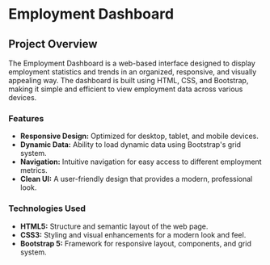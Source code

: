 <h1>Employment Dashboard</h1>
<h2>Project Overview</h2>
<p>The Employment Dashboard is a web-based interface designed to display employment statistics and trends in an organized, responsive, and visually appealing way. The dashboard is built using HTML, CSS, and Bootstrap, making it simple and efficient to view employment data across various devices.</p>
<h3>Features</h3>
<ul>
  <li><strong>Responsive Design:</strong> Optimized for desktop, tablet, and mobile devices.</li>
  <li><strong>Dynamic Data:</strong> Ability to load dynamic data using Bootstrap's grid system.</li>
  <li><strong>Navigation:</strong> Intuitive navigation for easy access to different employment metrics.</li>
  <li><strong>Clean UI:</strong> A user-friendly design that provides a modern, professional look.</li>
</ul>
<h3>Technologies Used</h3>
<ul>
  <li><strong>HTML5:</strong> Structure and semantic layout of the web page.</li>
  <li><strong>CSS3:</strong> Styling and visual enhancements for a modern look and feel.</li>
  <li><strong>Bootstrap 5:</strong> Framework for responsive layout, components, and grid system.</li>
</ul>
